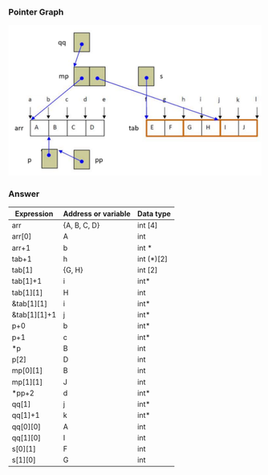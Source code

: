 ### Pointer Graph
![Point table](./Pointer%20Graph.png)

### Answer
|Expression|Address or variable|Data type|
|-|-|-|
|arr|{A, B, C, D}|int [4]|
|arr[0]|A|int|
|arr+1|b|int *|
|tab+1|h|int (*)[2]|
|tab[1]|{G, H}|int [2]|
|tab[1]+1|i|int*|
|tab[1][1]|H|int|		
|&tab[1][1]|i|int*|	
|&tab[1][1]+1|j|int*|		
|p+0|b|int*|	
|p+1|c|int*|		
|*p|B|int|
|p[2]|D|int|		
|mp[0][1]|B|int|		
|mp[1][1]|J|int|		
|*pp+2|d|int*|		
|qq[1]|j|int*|		
|qq[1]+1|k|int*|		
|qq[0][0]|A|int|		
|qq[1][0]|I|int|		
|s[0][1]|F|int|		
|s[1][0]|G|int|	